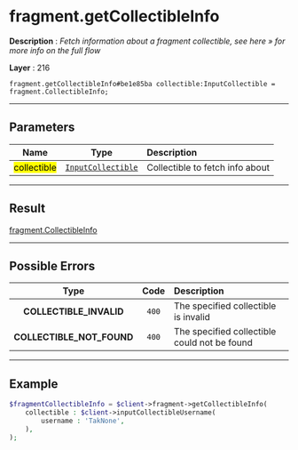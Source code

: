 # fragment.getCollectibleInfo

**Description** : *Fetch information about a fragment collectible, see here &raquo; for more info on the full flow*

**Layer** : 216

```tl
fragment.getCollectibleInfo#be1e85ba collectible:InputCollectible = fragment.CollectibleInfo;
```

---

## Parameters

| Name | Type | Description |
| :---: | :---: | :--- |
| <mark>collectible</mark> | [`InputCollectible`](type/InputCollectible) | Collectible to fetch info about |

---

## Result

[fragment.CollectibleInfo](type/fragment.CollectibleInfo)

---

## Possible Errors

| Type | Code | Description |
| :---: | :---: | :--- |
| **COLLECTIBLE_INVALID** | `400` | The specified collectible is invalid |
| **COLLECTIBLE_NOT_FOUND** | `400` | The specified collectible could not be found |

---

## Example

```php
$fragmentCollectibleInfo = $client->fragment->getCollectibleInfo(
	collectible : $client->inputCollectibleUsername(
		username : 'TakNone',
	),
);
```